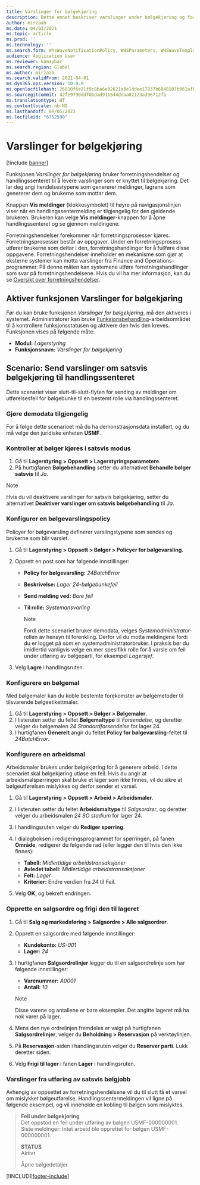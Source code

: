 ```yaml
---
title: Varslinger for bølgekjøring
description: Dette emnet beskriver varslinger under bølgekjøring og forklarer hvordan du konfigurerer dem.
author: mirzaab
ms.date: 04/03/2021
ms.topic: article
ms.prod: ''
ms.technology: ''
ms.search.form: WhsWaveNotificationPolicy, WHSParameters, WHSWaveTemplateTable, BusinessEventsWorkspace
audience: Application User
ms.reviewer: kamaybac
ms.search.region: Global
ms.author: mirzaab
ms.search.validFrom: 2021-04-01
ms.dyn365.ops.version: 10.0.0
ms.openlocfilehash: 26810f6e21f9c8ba6e92621a8e1ddee17837b6048107b961afb0e428059051af
ms.sourcegitcommit: 42fe9790ddf0bdad911544deaa82123a396712fb
ms.translationtype: HT
ms.contentlocale: nb-NO
ms.lasthandoff: 08/05/2021
ms.locfileid: "6752590"
---
```

# <a name="wave-execution-notifications"></a>Varslinger for bølgekjøring

[!include [banner](../includes/banner.md)]

Funksjonen *Varslinger for bølgekjøring* bruker forretningshendelser og handlingssenteret til å levere varslinger som er knyttet til bølgekjøring. Det lar deg angi hendelsestypene som genererer meldinger, lagrene som genererer dem og brukerne som mottar dem.

Knappen **Vis meldinger** (klokkesymbolet) til høyre på navigasjonslinjen viser når en handlingssentermelding er tilgjengelig for den gjeldende brukeren. Brukeren kan velge **Vis meldinger**-knappen for å åpne handlingssenteret og se gjennom meldingene.

Forretningshendelser forekommer når forretningsprosesser kjøres. Forretningsprosesser består av oppgaver. Under en forretningsprosess utfører brukerne som deltar i den, forretningshandlinger for å fullføre disse oppgavene. Forretningshendelser inneholder en mekanisme som gjør at eksterne systemer kan motta varslinger fra Finance and Operations-programmer. På denne måten kan systemene utføre forretningshandlinger som svar på forretningshendelsene. Hvis du vil ha mer informasjon, kan du se [Oversikt over forretningshendelser](../../fin-ops-core/dev-itpro/business-events/home-page.md).

## <a name="turn-on-the-wave-execution-notifications-feature"></a>Aktiver funksjonen Varslinger for bølgekjøring

Før du kan bruke funksjonen *Varslinger for bølgekjøring*, må den aktiveres i systemet. Administratorer kan bruke [Funksjonsbehandling](../../fin-ops-core/fin-ops/get-started/feature-management/feature-management-overview.md)-arbeidsområdet til å kontrollere funksjonsstatusen og aktivere den hvis den kreves. Funksjonen vises på følgende måte:

- **Modul:** *Lagerstyring*
- **Funksjonsnavn:** *Varslinger for bølgekjøring*

## <a name="scenario-send-wave-batch-execution-notifications-to-the-action-center"></a>Scenario: Send varslinger om satsvis bølgekjøring til handlingssenteret

Dette scenariet viser slutt-til-slutt-flyten for sending av meldinger om utførelsesfeil for bølgebunke til en bestemt rolle via handlingssenteret.

### <a name="make-demo-data-available"></a>Gjøre demodata tilgjengelig

For å følge dette scenarioet må du ha demonstrasjonsdata installert, og du må velge den juridiske enheten **USMF**.

### <a name="make-sure-that-waves-are-run-in-batch-mode"></a>Kontroller at bølger kjøres i satsvis modus

1. Gå til **Lagerstyring \> Oppsett \> Lagerstyringsparametere**.
1. På hurtigfanen **Bølgebehandling** setter du alternativet **Behandle bølger satsvis** til *Ja*.

> [!NOTE]
> Hvis du vil deaktivere varslinger for satsvis bølgekjøring, setter du alternativet **Deaktiver varslinger om satsvis bølgebehandling** til *Ja*.

### <a name="configure-a-wave-notification-policy"></a>Konfigurer en bølgevarslingspolicy

Policyer for bølgevarsling definerer varslingstypene som sendes og brukerne som blir varslet.

1. Gå til **Lagerstyring \> Oppsett \> Bølger \> Policyer for bølgevarsling**.
1. Opprett en post som har følgende innstillinger:

    - **Policy for bølgevarsling:** *24BatchError*
    - **Beskrivelse:** *Lager 24-bølgebunkefeil*
    - **Send melding ved:** *Bare feil*
    - **Til rolle:** *Systemansvarling*

        > [!NOTE]
        > Fordi dette scenariet bruker demodata, velges *Systemadministrator*-rollen av hensyn til forenkling. Derfor vil du motta meldingene fordi du er logget på som en systemadministratorbruker. I praksis bør du imidlertid vanligvis velge en mer spesifikk rolle for å varsle om feil under utføring av bølgeparti, for eksempel *Lagersjef*.

1. Velg **Lagre** i handlingsruten.

### <a name="configure-a-wave-template"></a>Konfigurere en bølgemal

Med bølgemaler kan du koble bestemte forekomster av bølgemetoder til tilsvarende bølgeetikettmaler.

1. Gå til **Lagerstyring \> Oppsett \> Bølger \> Bølgemaler**.
1. I listeruten setter du feltet **Bølgemaltype** til *Forsendelse*, og deretter velger du bølgemalen *24 Standardforsendelse* for lager 24.
1. I hurtigfanen **Generelt** angir du feltet **Policy for bølgevarsling**-feltet til *24BatchError*.

### <a name="configure-a-work-template"></a>Konfigurere en arbeidsmal

Arbeidsmaler brukes under bølgekjøring for å generere arbeid. I dette scenariet skal bølgekjøring utløse en feil. Hvis du angir at arbeidsmalspørringen skal bruke et lager som ikke finnes, vil du sikre at bølgeutførelsen mislykkes og derfor sender et varsel.

1. Gå til **Lagerstyring \> Oppsett \> Arbeid \> Arbeidsmaler**.
1. I listeruten setter du feltet **Arbeidsmaltype** til *Salgsordrer*, og deretter velger du arbeidsmalen *24 SO stadium* for lager 24.
1. I handlingsruten velger du **Rediger spørring**.
1. I dialogboksen i redigeringsprogrammet for spørringen, på fanen **Område**, redigerer du følgende rad (eller legger den til hvis den ikke finnes):

    - **Tabell:** *Midlertidige arbeidstransaksjoner*
    - **Avledet tabell:** *Midlertidige arbeidstransaksjoner*
    - **Felt:** *Lager*
    - **Kriterier:** Endre verdien fra *24* til *Feil*.

1. Velg **OK**, og bekreft endringen.

### <a name="create-a-sales-order-and-release-it-to-the-warehouse"></a>Opprette en salgsordre og frigi den til lageret

1. Gå til **Salg og markedsføring \> Salgsordre \> Alle salgsordrer**.
1. Opprett en salgsordre med følgende innstillinger:

    - **Kundekonto:** *US-001*
    - **Lager:** *24*

1. I hurtigfanen **Salgsordrelinjer** legger du til en salgsordrelinje som har følgende innstillinger:

    - **Varenummer:** *A0001*
    - **Antall:** *10*

    > [!NOTE]
    > Disse varene og antallene er bare eksempler. Det angitte lageret må ha nok varer på lager.

1. Mens den nye ordrelinjen fremdeles er valgt på hurtigfanen **Salgsordrelinjer**, velger du **Beholdning \> Reservasjon** på verktøylinjen.
1. På **Reservasjon**-siden i handlingsruten velger du **Reserver parti**. Lukk deretter siden.
1. Velg **Frigi til lager** i fanen **Lager** i handlingsruten.

### <a name="notifications-from-wave-batch-job-execution"></a>Varslinger fra utføring av satsvis bølgjobb

Avhengig av oppsettet av forretningshendelsene vil du til slutt få et varsel om mislykket bølgeutførelse. Handlingssentermeldingen vil ligne på følgende eksempel, og vil inneholde en kobling til bølgen som mislyktes.

> **Feil under bølgekjøring**  
> Det oppstod en feil under utføring av bølgen USMF-000000001.  
> Siste meldinger: Intet arbeid ble opprettet for bølgen USMF-000000001.
>
> **STATUS**  
> Aktivt
>
> Åpne bølgedetaljer

[!INCLUDE[footer-include](../../includes/footer-banner.md)]
